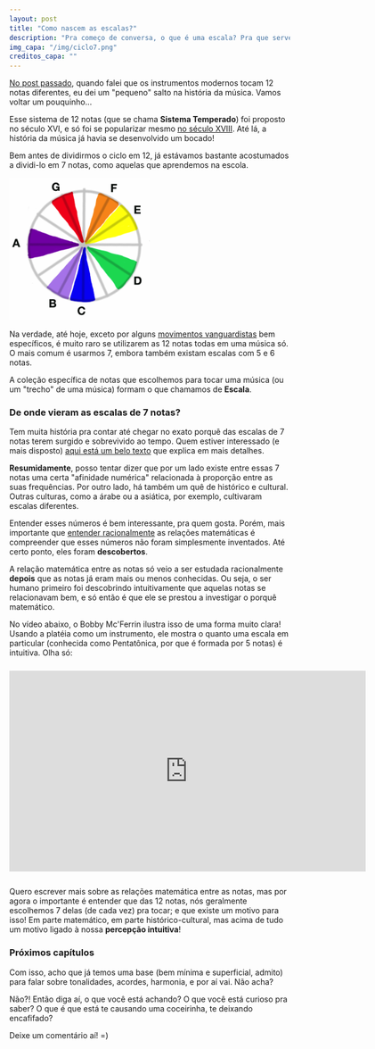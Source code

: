 ```yaml
---
layout: post
title: "Como nascem as escalas?"
description: "Pra começo de conversa, o que é uma escala? Pra que serve? Porque as escalas que a gente usa têm essa forma?"
img_capa: "/img/ciclo7.png"
creditos_capa: ""
---
```



[No post passado](/2013/02/26/cada-nota-uma-letra.html), quando falei que os instrumentos modernos tocam 12 notas diferentes, eu dei um  "pequeno" salto na história da música. Vamos voltar um pouquinho...

Esse sistema de 12 notas (que se chama **Sistema Temperado**) foi proposto no século XVI, e só foi se popularizar mesmo [no século XVIII](http://pt.wikipedia.org/wiki/O_Cravo_Bem_Temperado). Até lá, a história da música já havia se desenvolvido um bocado!

Bem antes de dividirmos o ciclo em 12, já estávamos bastante acostumados a dividi-lo em 7 notas, como aquelas que aprendemos na escola.

<img src="/img/ciclo7.png" style='width:50%' class="deslocado" />

Na verdade, até hoje, exceto por alguns [movimentos vanguardistas](http://pt.wikipedia.org/wiki/Dodecafonismo) bem específicos, é muito raro se utilizarem as 12 notas todas em uma música só. O mais comum é usarmos 7, embora também existam escalas com 5 e 6 notas.

A coleção específica de notas que escolhemos para tocar uma música (ou um "trecho" de uma música) formam o que chamamos de **Escala**.

### De onde vieram as escalas de 7 notas?

Tem muita história pra contar até chegar no exato porquê das escalas de 7 notas terem surgido e sobrevivido ao tempo. Quem estiver interessado (e mais disposto) [aqui está um belo texto](http://aboamusicacat.blogspot.com.br/2011/11/o-que-e-o-sistema-temperado.html) que explica em mais detalhes.

**Resumidamente**, posso tentar dizer que por um lado existe entre essas 7 notas uma certa "afinidade numérica" relacionada à proporção entre as suas frequências. Por outro lado, há também um quê de histórico e cultural. Outras culturas, como a árabe ou a asiática, por exemplo, cultivaram escalas diferentes.

Entender esses números é bem interessante, pra quem gosta. Porém, mais importante que [entender racionalmente](/2013/02/04/os-varios-saberes-musicais.html) as relações matemáticas é compreender que esses números não foram simplesmente inventados. Até certo ponto, eles foram **descobertos**. 

A relação matemática entre as notas só veio a ser estudada racionalmente **depois** que as notas já eram mais ou menos conhecidas. Ou seja, o ser humano primeiro foi descobrindo intuitivamente que aquelas notas se relacionavam bem, e só então é que ele se prestou a investigar o porquê matemático.

No vídeo abaixo, o Bobby Mc'Ferrin ilustra isso de uma forma muito clara! Usando a platéia como um instrumento, ele mostra o quanto uma escala em particular (conhecida como Pentatônica, por que é formada por 5 notas) é intuitiva. Olha só:

<iframe width="640" height="360" style="margin:10px 0" src="http://www.youtube.com/embed/ne6tB2KiZuk" frameborder="0" allowfullscreen="true">
</iframe>


Quero escrever mais sobre as relações matemática entre as notas, mas por agora o importante é entender que das 12 notas, nós geralmente escolhemos 7 delas (de cada vez) pra tocar; e que existe um motivo para isso! Em parte matemático, em parte histórico-cultural, mas acima de tudo um motivo ligado à nossa **percepção intuitiva**!

### Próximos capítulos

Com isso, acho que já temos uma base (bem mínima e superficial, admito) para falar sobre tonalidades, acordes, harmonia, e por aí vai. Não acha?

Não?! Então diga aí, o que você está achando? O que você está curioso pra saber? O que é que está te causando uma coceirinha, te deixando encafifado? 

Deixe um comentário aí! =)




